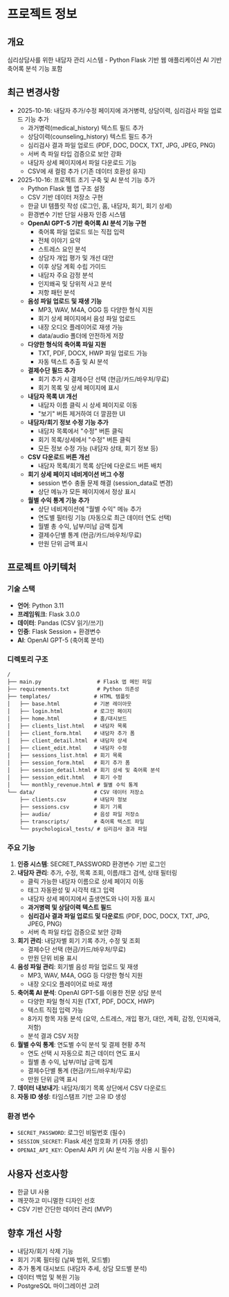 # 프로젝트 정보

## 개요
심리상담사를 위한 내담자 관리 시스템 - Python Flask 기반 웹 애플리케이션
AI 기반 축어록 분석 기능 포함

## 최근 변경사항
- 2025-10-16: 내담자 추가/수정 페이지에 과거병력, 상담이력, 심리검사 파일 업로드 기능 추가
  - 과거병력(medical_history) 텍스트 필드 추가
  - 상담이력(counseling_history) 텍스트 필드 추가
  - 심리검사 결과 파일 업로드 (PDF, DOC, DOCX, TXT, JPG, JPEG, PNG)
  - 서버 측 파일 타입 검증으로 보안 강화
  - 내담자 상세 페이지에서 파일 다운로드 기능
  - CSV에 새 컬럼 추가 (기존 데이터 호환성 유지)
- 2025-10-16: 프로젝트 초기 구축 및 AI 분석 기능 추가
  - Python Flask 웹 앱 구조 설정
  - CSV 기반 데이터 저장소 구현
  - 한글 UI 템플릿 작성 (로그인, 홈, 내담자, 회기, 회기 상세)
  - 환경변수 기반 단일 사용자 인증 시스템
  - **OpenAI GPT-5 기반 축어록 AI 분석 기능 구현**
    - 축어록 파일 업로드 또는 직접 입력
    - 전체 이야기 요약
    - 스트레스 요인 분석
    - 상담자 개입 평가 및 개선 대안
    - 이후 상담 계획 수립 가이드
    - 내담자 주요 감정 분석
    - 인지왜곡 및 당위적 사고 분석
    - 저항 패턴 분석
  - **음성 파일 업로드 및 재생 기능**
    - MP3, WAV, M4A, OGG 등 다양한 형식 지원
    - 회기 상세 페이지에서 음성 파일 업로드
    - 내장 오디오 플레이어로 재생 가능
    - data/audio 폴더에 안전하게 저장
  - **다양한 형식의 축어록 파일 지원**
    - TXT, PDF, DOCX, HWP 파일 업로드 가능
    - 자동 텍스트 추출 및 AI 분석
  - **결제수단 필드 추가**
    - 회기 추가 시 결제수단 선택 (현금/카드/바우처/무료)
    - 회기 목록 및 상세 페이지에 표시
  - **내담자 목록 UI 개선**
    - 내담자 이름 클릭 시 상세 페이지로 이동
    - "보기" 버튼 제거하여 더 깔끔한 UI
  - **내담자/회기 정보 수정 기능 추가**
    - 내담자 목록에서 "수정" 버튼 클릭
    - 회기 목록/상세에서 "수정" 버튼 클릭
    - 모든 정보 수정 가능 (내담자 상태, 회기 정보 등)
  - **CSV 다운로드 버튼 개선**
    - 내담자 목록/회기 목록 상단에 다운로드 버튼 배치
  - **회기 상세 페이지 네비게이션 버그 수정**
    - session 변수 충돌 문제 해결 (session_data로 변경)
    - 상단 메뉴가 모든 페이지에서 정상 표시
  - **월별 수익 통계 기능 추가**
    - 상단 네비게이션에 "월별 수익" 메뉴 추가
    - 연도별 필터링 기능 (자동으로 최근 데이터 연도 선택)
    - 월별 총 수익, 납부/미납 금액 집계
    - 결제수단별 통계 (현금/카드/바우처/무료)
    - 만원 단위 금액 표시

## 프로젝트 아키텍처

### 기술 스택
- **언어**: Python 3.11
- **프레임워크**: Flask 3.0.0
- **데이터**: Pandas (CSV 읽기/쓰기)
- **인증**: Flask Session + 환경변수
- **AI**: OpenAI GPT-5 (축어록 분석)

### 디렉토리 구조
```
/
├── main.py                  # Flask 앱 메인 파일
├── requirements.txt         # Python 의존성
├── templates/              # HTML 템플릿
│   ├── base.html           # 기본 레이아웃
│   ├── login.html          # 로그인 페이지
│   ├── home.html           # 홈/대시보드
│   ├── clients_list.html   # 내담자 목록
│   ├── client_form.html    # 내담자 추가 폼
│   ├── client_detail.html  # 내담자 상세
│   ├── client_edit.html    # 내담자 수정
│   ├── sessions_list.html  # 회기 목록
│   ├── session_form.html   # 회기 추가 폼
│   ├── session_detail.html # 회기 상세 및 축어록 분석
│   ├── session_edit.html   # 회기 수정
│   └── monthly_revenue.html # 월별 수익 통계
└── data/                   # CSV 데이터 저장소
    ├── clients.csv         # 내담자 정보
    ├── sessions.csv        # 회기 기록
    ├── audio/              # 음성 파일 저장소
    ├── transcripts/        # 축어록 텍스트 파일
    └── psychological_tests/ # 심리검사 결과 파일
```

### 주요 기능
1. **인증 시스템**: SECRET_PASSWORD 환경변수 기반 로그인
2. **내담자 관리**: 추가, 수정, 목록 조회, 이름/태그 검색, 상태 필터링
   - 클릭 가능한 내담자 이름으로 상세 페이지 이동
   - 태그 자동완성 및 시각적 태그 입력
   - 내담자 상세 페이지에서 출생연도와 나이 자동 표시
   - **과거병력 및 상담이력 텍스트 필드**
   - **심리검사 결과 파일 업로드 및 다운로드** (PDF, DOC, DOCX, TXT, JPG, JPEG, PNG)
   - 서버 측 파일 타입 검증으로 보안 강화
3. **회기 관리**: 내담자별 회기 기록 추가, 수정 및 조회
   - 결제수단 선택 (현금/카드/바우처/무료)
   - 만원 단위 비용 표시
4. **음성 파일 관리**: 회기별 음성 파일 업로드 및 재생
   - MP3, WAV, M4A, OGG 등 다양한 형식 지원
   - 내장 오디오 플레이어로 바로 재생
5. **축어록 AI 분석**: OpenAI GPT-5를 이용한 전문 상담 분석
   - 다양한 파일 형식 지원 (TXT, PDF, DOCX, HWP)
   - 텍스트 직접 입력 가능
   - 8가지 항목 자동 분석 (요약, 스트레스, 개입 평가, 대안, 계획, 감정, 인지왜곡, 저항)
   - 분석 결과 CSV 저장
6. **월별 수익 통계**: 연도별 수익 분석 및 결제 현황 추적
   - 연도 선택 시 자동으로 최근 데이터 연도 표시
   - 월별 총 수익, 납부/미납 금액 집계
   - 결제수단별 통계 (현금/카드/바우처/무료)
   - 만원 단위 금액 표시
7. **데이터 내보내기**: 내담자/회기 목록 상단에서 CSV 다운로드
8. **자동 ID 생성**: 타임스탬프 기반 고유 ID 생성

### 환경 변수
- `SECRET_PASSWORD`: 로그인 비밀번호 (필수)
- `SESSION_SECRET`: Flask 세션 암호화 키 (자동 생성)
- `OPENAI_API_KEY`: OpenAI API 키 (AI 분석 기능 사용 시 필수)

## 사용자 선호사항
- 한글 UI 사용
- 깨끗하고 미니멀한 디자인 선호
- CSV 기반 간단한 데이터 관리 (MVP)

## 향후 개선 사항
- 내담자/회기 삭제 기능
- 회기 기록 필터링 (날짜 범위, 모드별)
- 추가 통계 대시보드 (내담자 추세, 상담 모드별 분석)
- 데이터 백업 및 복원 기능
- PostgreSQL 마이그레이션 고려
